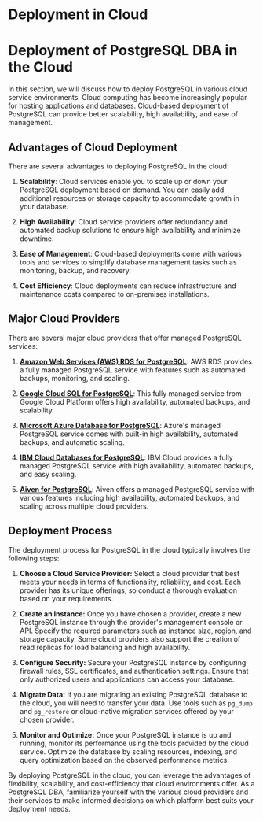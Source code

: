 # Deployment in Cloud

# Deployment of PostgreSQL DBA in the Cloud

In this section, we will discuss how to deploy PostgreSQL in various cloud service environments. Cloud computing has become increasingly popular for hosting applications and databases. Cloud-based deployment of PostgreSQL can provide better scalability, high availability, and ease of management.

## Advantages of Cloud Deployment

There are several advantages to deploying PostgreSQL in the cloud:

1. **Scalability**: Cloud services enable you to scale up or down your PostgreSQL deployment based on demand. You can easily add additional resources or storage capacity to accommodate growth in your database.

2. **High Availability**: Cloud service providers offer redundancy and automated backup solutions to ensure high availability and minimize downtime.

3. **Ease of Management**: Cloud-based deployments come with various tools and services to simplify database management tasks such as monitoring, backup, and recovery.

4. **Cost Efficiency**: Cloud deployments can reduce infrastructure and maintenance costs compared to on-premises installations.

## Major Cloud Providers

There are several major cloud providers that offer managed PostgreSQL services:

1. [**Amazon Web Services (AWS) RDS for PostgreSQL**](https://aws.amazon.com/rds/postgresql/): AWS RDS provides a fully managed PostgreSQL service with features such as automated backups, monitoring, and scaling.

2. [**Google Cloud SQL for PostgreSQL**](https://cloud.google.com/sql/docs/postgres): This fully managed service from Google Cloud Platform offers high availability, automated backups, and scalability.

3. [**Microsoft Azure Database for PostgreSQL**](https://azure.microsoft.com/en-us/services/postgresql/): Azure's managed PostgreSQL service comes with built-in high availability, automated backups, and automatic scaling.

4. [**IBM Cloud Databases for PostgreSQL**](https://www.ibm.com/cloud/databases-for-postgresql): IBM Cloud provides a fully managed PostgreSQL service with high availability, automated backups, and easy scaling.

5. [**Aiven for PostgreSQL**](https://aiven.io/postgresql): Aiven offers a managed PostgreSQL service with various features including high availability, automated backups, and scaling across multiple cloud providers.

## Deployment Process

The deployment process for PostgreSQL in the cloud typically involves the following steps:

1. **Choose a Cloud Service Provider:** Select a cloud provider that best meets your needs in terms of functionality, reliability, and cost. Each provider has its unique offerings, so conduct a thorough evaluation based on your requirements.

2. **Create an Instance:** Once you have chosen a provider, create a new PostgreSQL instance through the provider's management console or API. Specify the required parameters such as instance size, region, and storage capacity. Some cloud providers also support the creation of read replicas for load balancing and high availability.

3. **Configure Security:** Secure your PostgreSQL instance by configuring firewall rules, SSL certificates, and authentication settings. Ensure that only authorized users and applications can access your database.

4. **Migrate Data:** If you are migrating an existing PostgreSQL database to the cloud, you will need to transfer your data. Use tools such as `pg_dump` and `pg_restore` or cloud-native migration services offered by your chosen provider.

5. **Monitor and Optimize:** Once your PostgreSQL instance is up and running, monitor its performance using the tools provided by the cloud service. Optimize the database by scaling resources, indexing, and query optimization based on the observed performance metrics.

By deploying PostgreSQL in the cloud, you can leverage the advantages of flexibility, scalability, and cost-efficiency that cloud environments offer. As a PostgreSQL DBA, familiarize yourself with the various cloud providers and their services to make informed decisions on which platform best suits your deployment needs.